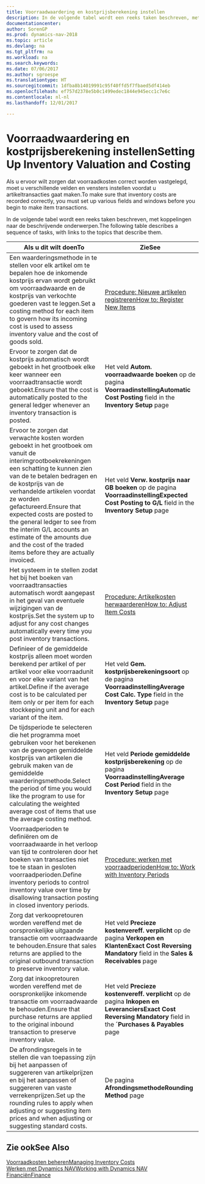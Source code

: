 ```yaml
---
title: Voorraadwaardering en kostprijsberekening instellen
description: In de volgende tabel wordt een reeks taken beschreven, met koppelingen naar de beschrijvende onderwerpen.
documentationcenter: 
author: SorenGP
ms.prod: dynamics-nav-2018
ms.topic: article
ms.devlang: na
ms.tgt_pltfrm: na
ms.workload: na
ms.search.keywords: 
ms.date: 07/06/2017
ms.author: sgroespe
ms.translationtype: HT
ms.sourcegitcommit: 1dfba8b14019991c95f40ffd5f7fbaed5df414eb
ms.openlocfilehash: ef757d2378e5b0c1499edec1844e945ecc1c7e6c
ms.contentlocale: nl-nl
ms.lasthandoff: 12/01/2017

---
```

# <a name="setting-up-inventory-valuation-and-costing"></a><span data-ttu-id="b409f-103">Voorraadwaardering en kostprijsberekening instellen</span><span class="sxs-lookup"><span data-stu-id="b409f-103">Setting Up Inventory Valuation and Costing</span></span>
<span data-ttu-id="b409f-104">Als u ervoor wilt zorgen dat voorraadkosten correct worden vastgelegd, moet u verschillende velden en vensters instellen voordat u artikeltransacties gaat maken.</span><span class="sxs-lookup"><span data-stu-id="b409f-104">To make sure that inventory costs are recorded correctly, you must set up various fields and windows before you begin to make item transactions.</span></span>

<span data-ttu-id="b409f-105">In de volgende tabel wordt een reeks taken beschreven, met koppelingen naar de beschrijvende onderwerpen.</span><span class="sxs-lookup"><span data-stu-id="b409f-105">The following table describes a sequence of tasks, with links to the topics that describe them.</span></span>

|<span data-ttu-id="b409f-106">**Als u dit wilt doen**</span><span class="sxs-lookup"><span data-stu-id="b409f-106">**To**</span></span>|<span data-ttu-id="b409f-107">**Zie**</span><span class="sxs-lookup"><span data-stu-id="b409f-107">**See**</span></span>|  
|------------|-------------|  
|<span data-ttu-id="b409f-108">Een waarderingsmethode in te stellen voor elk artikel om te bepalen hoe de inkomende kostprijs ervan wordt gebruikt om voorraadwaarde en de kostprijs van verkochte goederen vast te leggen.</span><span class="sxs-lookup"><span data-stu-id="b409f-108">Set a costing method for each item to govern how its incoming cost is used to assess inventory value and the cost of goods sold.</span></span>|[<span data-ttu-id="b409f-109">Procedure: Nieuwe artikelen registreren</span><span class="sxs-lookup"><span data-stu-id="b409f-109">How to: Register New Items</span></span>](inventory-how-register-new-items.md)|  
|<span data-ttu-id="b409f-110">Ervoor te zorgen dat de kostprijs automatisch wordt geboekt in het grootboek elke keer wanneer een voorraadtransactie wordt geboekt.</span><span class="sxs-lookup"><span data-stu-id="b409f-110">Ensure that the cost is automatically posted to the general ledger whenever an inventory transaction is posted.</span></span>|<span data-ttu-id="b409f-111">Het veld **Autom. voorraadwaarde boeken** op de pagina **Voorraadinstelling**</span><span class="sxs-lookup"><span data-stu-id="b409f-111">**Automatic Cost Posting** field in the **Inventory Setup** page</span></span>|  
|<span data-ttu-id="b409f-112">Ervoor te zorgen dat verwachte kosten worden geboekt in het grootboek om vanuit de interimgrootboekrekeningen een schatting te kunnen zien van de te betalen bedragen en de kostprijs van de verhandelde artikelen voordat ze worden gefactureerd.</span><span class="sxs-lookup"><span data-stu-id="b409f-112">Ensure that expected costs are posted to the general ledger to see from the interim G/L accounts an estimate of the amounts due and the cost of the traded items before they are actually invoiced.</span></span>|<span data-ttu-id="b409f-113">Het veld **Verw. kostprijs naar GB boeken** op de pagina **Voorraadinstelling**</span><span class="sxs-lookup"><span data-stu-id="b409f-113">**Expected Cost Posting to G/L** field in the **Inventory Setup** page</span></span>|  
|<span data-ttu-id="b409f-114">Het systeem in te stellen zodat het bij het boeken van voorraadtransacties automatisch wordt aangepast in het geval van eventuele wijzigingen van de kostprijs.</span><span class="sxs-lookup"><span data-stu-id="b409f-114">Set the system up to adjust for any cost changes automatically every time you post inventory transactions.</span></span>|[<span data-ttu-id="b409f-115">Procedure: Artikelkosten herwaarderen</span><span class="sxs-lookup"><span data-stu-id="b409f-115">How to: Adjust Item Costs</span></span>](inventory-how-adjust-item-costs.md)|  
|<span data-ttu-id="b409f-116">Definieer of de gemiddelde kostprijs alleen moet worden berekend per artikel of per artikel voor elke voorraadunit en voor elke variant van het artikel.</span><span class="sxs-lookup"><span data-stu-id="b409f-116">Define if the average cost is to be calculated per item only or per item for each stockkeping unit and for each variant of the item.</span></span>|<span data-ttu-id="b409f-117">Het veld **Gem. kostprijsberekeningsoort** op de pagina **Voorraadinstelling**</span><span class="sxs-lookup"><span data-stu-id="b409f-117">**Average Cost Calc. Type** field in the **Inventory Setup** page</span></span>|  
|<span data-ttu-id="b409f-118">De tijdsperiode te selecteren die het programma moet gebruiken voor het berekenen van de gewogen gemiddelde kostprijs van artikelen die gebruik maken van de gemiddelde waarderingsmethode.</span><span class="sxs-lookup"><span data-stu-id="b409f-118">Select the period of time you would like the program to use for calculating the weighted average cost of items that use the average costing method.</span></span>|<span data-ttu-id="b409f-119">Het veld **Periode gemiddelde kostprijsberekening** op de pagina **Voorraadinstelling**</span><span class="sxs-lookup"><span data-stu-id="b409f-119">**Average Cost Period** field in the **Inventory Setup** page</span></span>|  
|<span data-ttu-id="b409f-120">Voorraadperioden te definiëren om de voorraadwaarde in het verloop van tijd te controleren door het boeken van transacties niet toe te staan in gesloten voorraadperioden.</span><span class="sxs-lookup"><span data-stu-id="b409f-120">Define inventory periods to control inventory value over time by disallowing transaction posting in closed inventory periods.</span></span>|[<span data-ttu-id="b409f-121">Procedure: werken met voorraadperioden</span><span class="sxs-lookup"><span data-stu-id="b409f-121">How to: Work with Inventory Periods</span></span>](finance-how-to-work-with-inventory-periods.md)|  
|<span data-ttu-id="b409f-122">Zorg dat verkoopretouren worden vereffend met de oorspronkelijke uitgaande transactie om voorraadwaarde te behouden.</span><span class="sxs-lookup"><span data-stu-id="b409f-122">Ensure that sales returns are applied to the original outbound transaction to preserve inventory value.</span></span>|<span data-ttu-id="b409f-123">Het veld **Precieze kostenvereff. verplicht** op de pagina **Verkopen en Klanten**</span><span class="sxs-lookup"><span data-stu-id="b409f-123">**Exact Cost Reversing Mandatory** field in the **Sales & Receivables** page</span></span>|  
|<span data-ttu-id="b409f-124">Zorg dat inkoopretouren worden vereffend met de oorspronkelijke inkomende transactie om voorraadwaarde te behouden.</span><span class="sxs-lookup"><span data-stu-id="b409f-124">Ensure that purchase returns are applied to the original inbound transaction to preserve inventory value.</span></span>|<span data-ttu-id="b409f-125">Het veld **Precieze kostenvereff. verplicht** op de pagina **Inkopen en Leveranciers**</span><span class="sxs-lookup"><span data-stu-id="b409f-125">**Exact Cost Reversing Mandatory** field in the **´Purchases & Payables** page</span></span>|
|<span data-ttu-id="b409f-126">De afrondingsregels in te stellen die van toepassing zijn bij het aanpassen of suggereren van artikelprijzen en bij het aanpassen of suggereren van vaste verrekenprijzen.</span><span class="sxs-lookup"><span data-stu-id="b409f-126">Set up the rounding rules to apply when adjusting or suggesting item prices and when adjusting or suggesting standard costs.</span></span>|<span data-ttu-id="b409f-127">De pagina **Afrondingsmethode**</span><span class="sxs-lookup"><span data-stu-id="b409f-127">**Rounding Method** page</span></span>|  

## <a name="see-also"></a><span data-ttu-id="b409f-128">Zie ook</span><span class="sxs-lookup"><span data-stu-id="b409f-128">See Also</span></span>  
[<span data-ttu-id="b409f-129">Voorraadkosten beheren</span><span class="sxs-lookup"><span data-stu-id="b409f-129">Managing Inventory Costs</span></span>](finance-manage-inventory-costs.md)  
[<span data-ttu-id="b409f-130">Werken met Dynamics NAV</span><span class="sxs-lookup"><span data-stu-id="b409f-130">Working with Dynamics NAV</span></span>](ui-work-product.md)  
[<span data-ttu-id="b409f-131">Financiën</span><span class="sxs-lookup"><span data-stu-id="b409f-131">Finance</span></span>](finance.md)  

